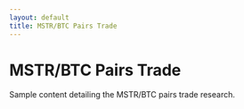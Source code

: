 ```yaml
---
layout: default
title: MSTR/BTC Pairs Trade
---
```


# MSTR/BTC Pairs Trade

Sample content detailing the MSTR/BTC pairs trade research.
